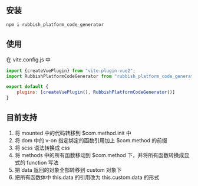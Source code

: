 ## 安装

```shell
npm i rubbish_platform_code_generator
```

## 使用

在 vite.config.js 中

```javascript
import {createVuePlugin} from "vite-plugin-vue2";
import RubbishPlatformCodeGenerator from "rubbish_platform_code_generator";

export default {
    plugins: [createVuePlugin(), RubbishPlatformCodeGenerator()]
}
```

## 目前支持

1. 将 mounted 中的代码转移到 $com.method.init 中
2. 将 dom 中的 v-on 指定绑定的函数引用加上 $com.method 的前缀
3. 将 scss 语法转换成 css
4. 将 methods 中的所有函数移动到 $com.method 下，并将所有函数转换成显式的 function 写法
5. 把 data 返回的对象全部转移到 custom 对象下
6. 把所有函数体中 this.data 的引用改为 this.custom.data 的形式